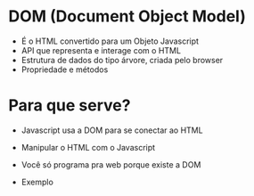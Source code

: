 # DOM (Document Object Model)

* É o HTML convertido para um Objeto Javascript
* API que representa e interage com o HTML
* Estrutura de dados do tipo árvore, criada pelo browser
* Propriedade e métodos

# Para que serve?

* Javascript usa a DOM para se conectar ao HTML
* Manipular o HTML com o Javascript
* Você só programa pra web porque existe a DOM

* Exemplo